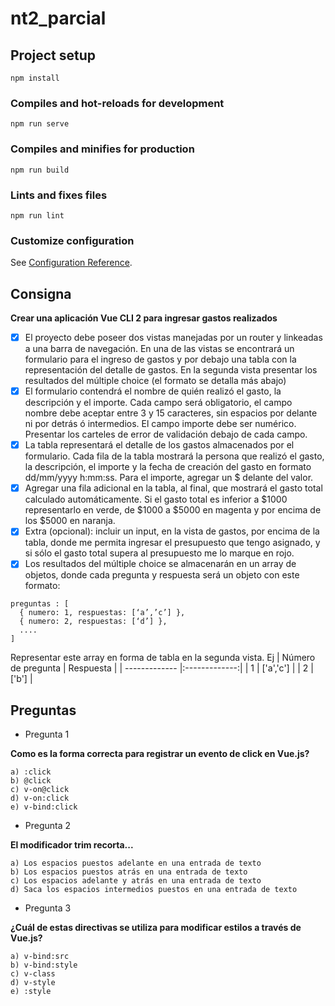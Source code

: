 # nt2_parcial

## Project setup
```
npm install
```

### Compiles and hot-reloads for development
```
npm run serve
```

### Compiles and minifies for production
```
npm run build
```

### Lints and fixes files
```
npm run lint
```

### Customize configuration
See [Configuration Reference](https://cli.vuejs.org/config/).

## Consigna

**Crear una aplicación Vue CLI 2 para ingresar gastos realizados**
- [x] El proyecto debe poseer dos vistas manejadas por un router y linkeadas a una barra de navegación. En una de las vistas se encontrará un formulario para el ingreso de gastos y por debajo una tabla con la representación del detalle de gastos. En la segunda vista presentar los resultados del múltiple choice (el formato se detalla más abajo)
- [x] El formulario contendrá el nombre de quién realizó el gasto, la descripción y el importe. Cada campo será obligatorio, el campo nombre debe aceptar entre 3 y 15 caracteres, sin espacios por delante ni por detrás ó intermedios. El campo importe debe ser numérico. Presentar los carteles de error de validación debajo de cada campo.
- [x] La tabla representará el detalle de los gastos almacenados por el formulario. Cada fila de la tabla mostrará la persona que realizó el gasto, la descripción, el importe y la fecha de creación del gasto en formato dd/mm/yyyy h:mm:ss. Para el importe, agregar un $ delante del valor.
- [x] Agregar una fila adicional en la tabla, al final, que mostrará el gasto total calculado automáticamente. Si el gasto total es inferior a $1000 representarlo en verde, de $1000 a $5000 en magenta y por encima de los $5000 en naranja.
- [x] Extra (opcional): incluir un input, en la vista de gastos, por encima de la tabla, donde me permita ingresar el presupuesto que tengo asignado, y si sólo el gasto total supera al presupuesto me lo marque en rojo.
- [x] Los resultados del múltiple choice se almacenarán en un array de objetos, donde cada pregunta y respuesta será un objeto con este formato:
```
preguntas : [
  { numero: 1, respuestas: [‘a’,’c’] },
  { numero: 2, respuestas: [‘d’] }, 
  ....
]
```


Representar este array en forma de tabla en la segunda vista. Ej
 | Número de pregunta  | Respuesta |
| ------------- |:-------------:|
| 1      | ['a','c']     |
| 2     | ['b']     |

 
## Preguntas
- Pregunta 1

**Como es la forma correcta para registrar un evento de click en Vue.js?**
```
a) :click
b) @click
c) v-on@click 
d) v-on:click 
e) v-bind:click
```
- Pregunta 2

**El modificador trim recorta...**
```
a) Los espacios puestos adelante en una entrada de texto
b) Los espacios puestos atrás en una entrada de texto
c) Los espacios adelante y atrás en una entrada de texto
d) Saca los espacios intermedios puestos en una entrada de texto
```
- Pregunta 3

**¿Cuál de estas directivas se utiliza para modificar estilos a través de Vue.js?**
```
a) v-bind:src 
b) v-bind:style 
c) v-class
d) v-style
e) :style
```

